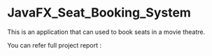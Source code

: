 # JavaFX_Seat_Booking_System
This is an application that can used to book seats in a movie theatre.

You can refer full project report : 
